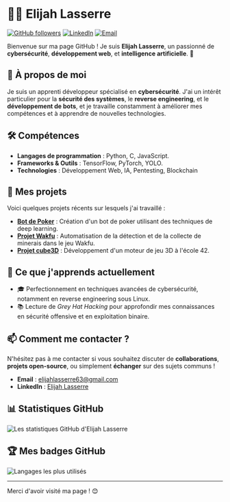 # 🧑‍💻 Elijah Lasserre

[![GitHub followers](https://img.shields.io/github/followers/Astray63?label=Suiveurs&style=social)](https://github.com/Astray63)
[![LinkedIn](https://img.shields.io/badge/LinkedIn-Elijah%20Lasserre-blue)](https://www.linkedin.com/in/elijah-lasserre/)
[![Email](https://img.shields.io/badge/Email-elijahlasserre63%40gmail.com-yellow)](mailto:elijahlasserre63@gmail.com)

Bienvenue sur ma page GitHub ! Je suis **Elijah Lasserre**, un passionné de **cybersécurité**, **développement web**, et **intelligence artificielle**. 🌟

## 🚀 À propos de moi
Je suis un apprenti développeur spécialisé en **cybersécurité**. J'ai un intérêt particulier pour la **sécurité des systèmes**, le **reverse engineering**, et le **développement de bots**, et je travaille constamment à améliorer mes compétences et à apprendre de nouvelles technologies.

## 🛠️ Compétences
- **Langages de programmation** : Python, C, JavaScript.
- **Frameworks & Outils** : TensorFlow, PyTorch, YOLO.
- **Technologies** : Développement Web, IA, Pentesting, Blockchain

## 📂 Mes projets
Voici quelques projets récents sur lesquels j'ai travaillé :

- **[Bot de Poker](https://github.com/Astray63/nom-du-projet-1)** : Création d'un bot de poker utilisant des techniques de deep learning.
- **[Projet Wakfu](https://github.com/Astray63/nom-du-projet-2)** : Automatisation de la détection et de la collecte de minerais dans le jeu Wakfu.
- **[Projet cube3D](https://github.com/Astray63/nom-du-projet-3)** : Développement d'un moteur de jeu 3D à l'école 42.

## 🌱 Ce que j'apprends actuellement
- 🎓 Perfectionnement en techniques avancées de cybersécurité, notamment en reverse engineering sous Linux.
- 📚 Lecture de *Grey Hat Hacking* pour approfondir mes connaissances en sécurité offensive et en exploitation binaire.

## 📫 Comment me contacter ?
N'hésitez pas à me contacter si vous souhaitez discuter de **collaborations**, **projets open-source**, ou simplement **échanger** sur des sujets communs !

- **Email** : [elijahlasserre63@gmail.com](mailto:elijahlasserre63@gmail.com)
- **LinkedIn** : [Elijah Lasserre](https://www.linkedin.com/in/elijah-lasserre/)

## 📊 Statistiques GitHub
![Les statistiques GitHub d'Elijah Lasserre](https://github-readme-stats.vercel.app/api?username=Astray63&show_icons=true&hide=contribs,prs&theme=radical)

## 🏆 Mes badges GitHub
![Langages les plus utilisés](https://github-readme-stats.vercel.app/api/top-langs/?username=Astray63&layout=compact&theme=radical)

---

Merci d'avoir visité ma page ! 😊
